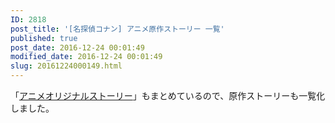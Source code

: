 ```yaml
---
ID: 2818
post_title: '[名探偵コナン] アニメ原作ストーリー 一覧'
published: true
post_date: 2016-12-24 00:01:49
modified_date: 2016-12-24 00:01:49
slug: 20161224000149.html
---
```

<p>「<a href="https://b.0218.jp/20140510210709.html">アニメオリジナルストーリー</a>」もまとめているので、原作ストーリーも一覧化しました。<br />
<!--more--></p>
<div id="comicAnimeTable"></div>